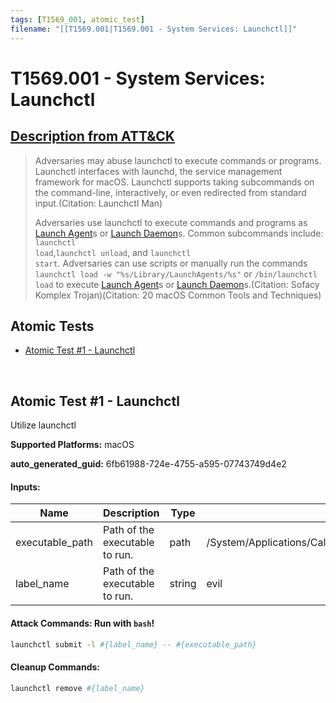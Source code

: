 ```yaml
---
tags: [T1569_001, atomic_test]
filename: "[[T1569.001|T1569.001 - System Services: Launchctl]]"
---
```


# T1569.001 - System Services: Launchctl
## [Description from ATT&CK](https://attack.mitre.org/techniques/T1569/001)
<blockquote>Adversaries may abuse launchctl to execute commands or programs. Launchctl interfaces with launchd, the service management framework for macOS. Launchctl supports taking subcommands on the command-line, interactively, or even redirected from standard input.(Citation: Launchctl Man)

Adversaries use launchctl to execute commands and programs as [Launch Agent](https://attack.mitre.org/techniques/T1543/001)s or [Launch Daemon](https://attack.mitre.org/techniques/T1543/004)s. Common subcommands include: <code>launchctl load</code>,<code>launchctl unload</code>, and <code>launchctl start</code>. Adversaries can use scripts or manually run the commands <code>launchctl load -w "%s/Library/LaunchAgents/%s"</code> or <code>/bin/launchctl load</code> to execute [Launch Agent](https://attack.mitre.org/techniques/T1543/001)s or [Launch Daemon](https://attack.mitre.org/techniques/T1543/004)s.(Citation: Sofacy Komplex Trojan)(Citation: 20 macOS Common Tools and Techniques)
</blockquote>

## Atomic Tests

- [Atomic Test #1 - Launchctl](#atomic-test-1---launchctl)


<br/>

## Atomic Test #1 - Launchctl
Utilize launchctl

**Supported Platforms:** macOS


**auto_generated_guid:** 6fb61988-724e-4755-a595-07743749d4e2





#### Inputs:
| Name | Description | Type | Default Value |
|------|-------------|------|---------------|
| executable_path | Path of the executable to run. | path | /System/Applications/Calculator.app/Contents/MacOS/Calculator|
| label_name | Path of the executable to run. | string | evil|


#### Attack Commands: Run with `bash`! 


```bash
launchctl submit -l #{label_name} -- #{executable_path}
```

#### Cleanup Commands:
```bash
launchctl remove #{label_name}
```





<br/>
